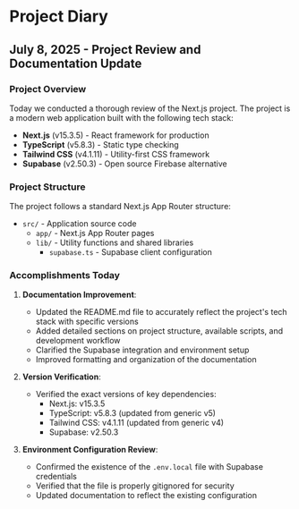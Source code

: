 # Project Diary

## July 8, 2025 - Project Review and Documentation Update

### Project Overview
Today we conducted a thorough review of the Next.js project. The project is a modern web application built with the following tech stack:

- **Next.js** (v15.3.5) - React framework for production
- **TypeScript** (v5.8.3) - Static type checking
- **Tailwind CSS** (v4.1.11) - Utility-first CSS framework
- **Supabase** (v2.50.3) - Open source Firebase alternative

### Project Structure
The project follows a standard Next.js App Router structure:
- `src/` - Application source code
  - `app/` - Next.js App Router pages
  - `lib/` - Utility functions and shared libraries
    - `supabase.ts` - Supabase client configuration

### Accomplishments Today
1. **Documentation Improvement**:
   - Updated the README.md file to accurately reflect the project's tech stack with specific versions
   - Added detailed sections on project structure, available scripts, and development workflow
   - Clarified the Supabase integration and environment setup
   - Improved formatting and organization of the documentation

2. **Version Verification**:
   - Verified the exact versions of key dependencies:
     - Next.js: v15.3.5
     - TypeScript: v5.8.3 (updated from generic v5)
     - Tailwind CSS: v4.1.11 (updated from generic v4)
     - Supabase: v2.50.3

3. **Environment Configuration Review**:
   - Confirmed the existence of the `.env.local` file with Supabase credentials
   - Verified that the file is properly gitignored for security
   - Updated documentation to reflect the existing configuration